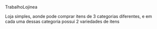 TrabalhoLojinea

Loja simples, aonde pode comprar itens de 3 categorias diferentes, e em cada uma dessas categoria possui 2 variedades de itens

